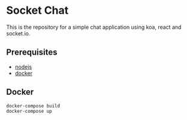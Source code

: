 # Socket Chat

This is the repository for a simple chat application using koa, react and socket.io.

## Prerequisites

* [nodejs](http://nodejs.org)
* [docker](http://docker.com)

## Docker

    docker-compose build
    docker-compose up
